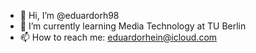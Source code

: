 - 👋 Hi, I’m @eduardorh98
- 🌱 I’m currently learning Media Technology at TU Berlin
- 📫 How to reach me: eduardorhein@icloud.com

